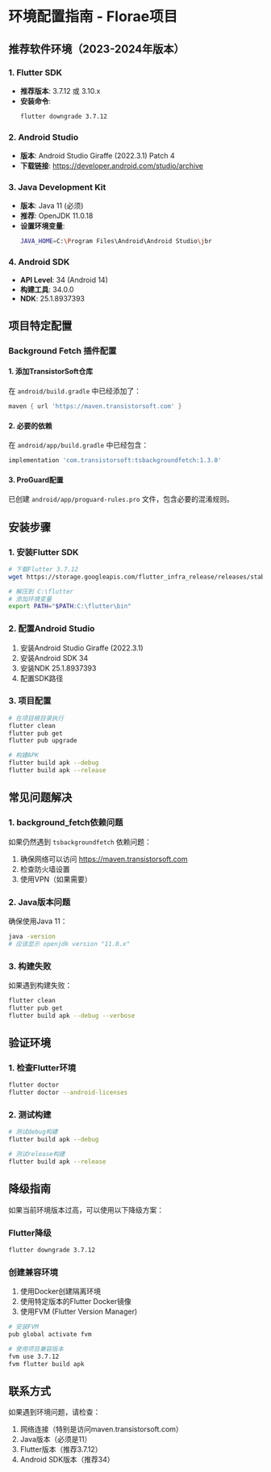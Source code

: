 # 环境配置指南 - Florae项目

## 推荐软件环境（2023-2024年版本）

### 1. Flutter SDK
- **推荐版本**: 3.7.12 或 3.10.x
- **安装命令**: 
  ```bash
  flutter downgrade 3.7.12
  ```

### 2. Android Studio
- **版本**: Android Studio Giraffe (2022.3.1) Patch 4
- **下载链接**: https://developer.android.com/studio/archive

### 3. Java Development Kit
- **版本**: Java 11 (必须)
- **推荐**: OpenJDK 11.0.18
- **设置环境变量**:
  ```bash
  JAVA_HOME=C:\Program Files\Android\Android Studio\jbr
  ```

### 4. Android SDK
- **API Level**: 34 (Android 14)
- **构建工具**: 34.0.0
- **NDK**: 25.1.8937393

## 项目特定配置

### Background Fetch 插件配置

#### 1. 添加TransistorSoft仓库
在 `android/build.gradle` 中已经添加了：
```gradle
maven { url 'https://maven.transistorsoft.com' }
```

#### 2. 必要的依赖
在 `android/app/build.gradle` 中已经包含：
```gradle
implementation 'com.transistorsoft:tsbackgroundfetch:1.3.0'
```

#### 3. ProGuard配置
已创建 `android/app/proguard-rules.pro` 文件，包含必要的混淆规则。

## 安装步骤

### 1. 安装Flutter SDK
```bash
# 下载Flutter 3.7.12
wget https://storage.googleapis.com/flutter_infra_release/releases/stable/windows/flutter_windows_3.7.12-stable.zip

# 解压到 C:\flutter
# 添加环境变量
export PATH="$PATH:C:\flutter\bin"
```

### 2. 配置Android Studio
1. 安装Android Studio Giraffe (2022.3.1)
2. 安装Android SDK 34
3. 安装NDK 25.1.8937393
4. 配置SDK路径

### 3. 项目配置
```bash
# 在项目根目录执行
flutter clean
flutter pub get
flutter pub upgrade

# 构建APK
flutter build apk --debug
flutter build apk --release
```

## 常见问题解决

### 1. background_fetch依赖问题
如果仍然遇到 `tsbackgroundfetch` 依赖问题：

1. 确保网络可以访问 https://maven.transistorsoft.com
2. 检查防火墙设置
3. 使用VPN（如果需要）

### 2. Java版本问题
确保使用Java 11：
```bash
java -version
# 应该显示 openjdk version "11.0.x"
```

### 3. 构建失败
如果遇到构建失败：
```bash
flutter clean
flutter pub get
flutter build apk --debug --verbose
```

## 验证环境

### 1. 检查Flutter环境
```bash
flutter doctor
flutter doctor --android-licenses
```

### 2. 测试构建
```bash
# 测试debug构建
flutter build apk --debug

# 测试release构建
flutter build apk --release
```

## 降级指南

如果当前环境版本过高，可以使用以下降级方案：

### Flutter降级
```bash
flutter downgrade 3.7.12
```

### 创建兼容环境
1. 使用Docker创建隔离环境
2. 使用特定版本的Flutter Docker镜像
3. 使用FVM (Flutter Version Manager)

```bash
# 安装FVM
pub global activate fvm

# 使用项目兼容版本
fvm use 3.7.12
fvm flutter build apk
```

## 联系方式

如果遇到环境问题，请检查：
1. 网络连接（特别是访问maven.transistorsoft.com）
2. Java版本（必须是11）
3. Flutter版本（推荐3.7.12）
4. Android SDK版本（推荐34）